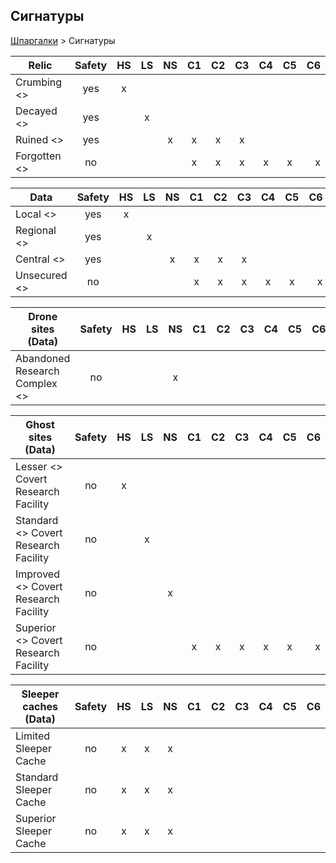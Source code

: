 ## Сигнатуры
[Шпаргалки](https://smalman.github.io/) > Сигнатуры

|Relic|Safety|HS|LS|NS|C1|C2|C3|C4|C5|C6|
|--|:--:|:-:|:-:|:-:|:-:|:-:|:-:|:-:|:-:|-:|
|Crumbing <>|yes|x|||||||||
|Decayed <>|yes||x||||||||
|Ruined <>|yes|||x|x|x|x||||
|Forgotten <>|no||||x|x|x|x|x|x|

|Data|Safety|HS|LS|NS|C1|C2|C3|C4|C5|C6|
|--|:--:|:-:|:-:|:-:|:-:|:-:|:-:|:-:|:-:|-:|
|Local <>|yes|x|||||||||
|Regional <>|yes||x||||||||
|Central <>|yes|||x|x|x|x|||
|Unsecured <>|no||||x|x|x|x|x|x|

|Drone sites (Data)|Safety|HS|LS|NS|C1|C2|C3|C4|C5|C6|
|--|:--:|:-:|:-:|:-:|:-:|:-:|:-:|:-:|:-:|-:|
|Abandoned Research Complex <>|no|||x|||||||

|Ghost sites (Data)|Safety|HS|LS|NS|C1|C2|C3|C4|C5|C6|
|--|:--:|:-:|:-:|:-:|:-:|:-:|:-:|:-:|:-:|-:|
|Lesser <> Covert Research Facility|no|x|||||||||
|Standard <> Covert Research Facility|no||x||||||||
|Improved <> Covert Research Facility|no|||x|||||||
|Superior <> Covert Research Facility|no||||x|x|x|x|x|x|

|Sleeper caches (Data)|Safety|HS|LS|NS|C1|C2|C3|C4|C5|C6|
|--|:--:|:-:|:-:|:-:|:-:|:-:|:-:|:-:|:-:|-:|
|Limited Sleeper Cache|no|x|x|x|||||||
|Standard Sleeper Cache|no|x|x|x|||||||
|Superior Sleeper Cache|no|x|x|x|||||||
